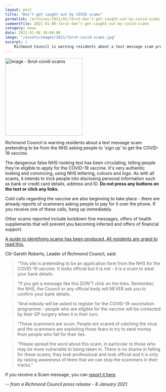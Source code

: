 ```yaml
---
layout: post
title: "Don’t get caught out by COVID scams"
permalink: /archives/2021/01/lbrut-don’t-get-caught-out-by-covid-scams.html
commentfile: 2021-01-08-lbrut-don’t-get-caught-out-by-covid-scams
category: news
date: 2021-01-08 10:00:00
image: "/assets/images/2021/lbrut-covid-scams.jpg"
excerpt: |
    Richmond Council is warning residents about a text message scam pretending to be from the NHS asking people to 'sign up' to get the COVID-19 vaccine.
---
```

<a href="/assets/images/2021/lbrut-covid-scams.jpg" title="Click for a larger image"><img src="/assets/images/2021/lbrut-covid-scams-thumb.jpg" width="250" alt="Image - lbrut-covid-scams"  class="photo right"/></a>

Richmond Council is warning residents about a text message scam pretending to be from the NHS asking people to 'sign up' to get the COVID-19 vaccine.

The dangerous false NHS-looking text has been circulating, telling people they're eligible to apply for the COVID-19 vaccine. It's very authentic looking and convincing, using NHS lettering, colours and logo. As with all scams, it intends to trick people into disclosing personal information such as bank or credit card details, address and ID. **Do not press any buttons on the text or click any links.**

Cold calls regarding the vaccine are also beginning to take place - there are already reports of scammers asking people to pay for it over the phone. If you receive one of these calls, hang up immediately.

Other scams reported include lockdown fine messages, offers of health supplements that will prevent you becoming infected and offers of financial support.

[A guide to identifying scams has been produced. All residents are urged to read this.](https://www.richmond.gov.uk/media/20520/covid_19_sms_and_text_message_scams.pdf)

Cllr Gareth Roberts, Leader of Richmond Council, said:

> "This site is pretending to be an application form from the NHS for the COVID-19 vaccine. It looks official but it is not - it is a scam to steal your bank details.

> "If you get a message like this DON'T click on the links. Remember, the NHS, the Council or any official body will NEVER ask you to confirm your bank details.

> "And nobody will be asked to register for the COVID-19 vaccination programme - people who are eligible for the vaccine will be contacted by their GP surgery when it is their turn.

> "These scammers are scum. People are scared of catching the virus and the scammers are exploiting those fears to try to steal money from people who fall for their lies.

> "Please spread the word about this scam, in particular to those who may be more vulnerable to being taken in. There is no shame in falling for these scams; they look professional and look official and it is only by raising awareness of them that we can stop the scammers in their tracks."

If you receive a Scam message, you can [report it here](https://www.actionfraud.police.uk/report-phishing).


<cite>-- from a Richmond Council press release - 8 January 2021</cite>
